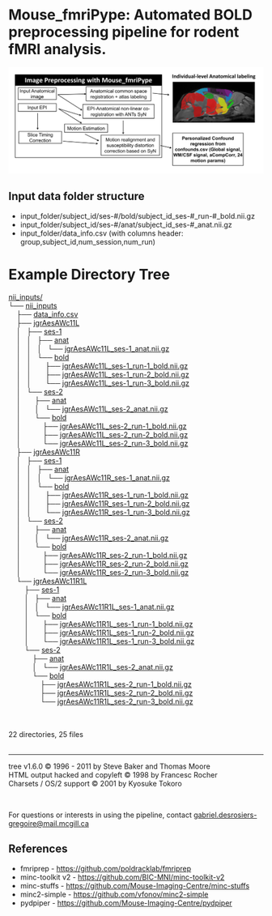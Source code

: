 # Mouse_fmriPype: Automated BOLD preprocessing pipeline for rodent fMRI analysis.

![Processing Schema](https://github.com/Gab-D-G/pics/blob/master/processing_schema.jpg)

## Input data folder structure
* input_folder/subject_id/ses-#/bold/subject_id_ses-#_run-#_bold.nii.gz
* input_folder/subject_id/ses-#/anat/subject_id_ses-#_anat.nii.gz
* input_folder/data_info.csv (with columns header: group,subject_id,num_session,num_run)


<!DOCTYPE HTML PUBLIC "-//W3C//DTD HTML 4.01//EN" "http://www.w3.org/TR/html4/strict.dtd">
<html>
<head>
 <meta http-equiv="Content-Type" content="text/html; charset=UTF-8">
 <meta name="Author" content="Made by 'tree'">
 <meta name="GENERATOR" content="$Version: $ tree v1.6.0 (c) 1996 - 2011 by Steve Baker, Thomas Moore, Francesc Rocher, Kyosuke Tokoro $">
  <!--
  BODY { font-family : ariel, monospace, sans-serif; }
  P { font-weight: normal; font-family : ariel, monospace, sans-serif; color: black; background-color: transparent;}
  B { font-weight: normal; color: black; background-color: transparent;}
  A:visited { font-weight : normal; text-decoration : none; background-color : transparent; margin : 0px 0px 0px 0px; padding : 0px 0px 0px 0px; display: inline; }
  A:link    { font-weight : normal; text-decoration : none; margin : 0px 0px 0px 0px; padding : 0px 0px 0px 0px; display: inline; }
  A:hover   { color : #000000; font-weight : normal; text-decoration : underline; background-color : yellow; margin : 0px 0px 0px 0px; padding : 0px 0px 0px 0px; display: inline; }
  A:active  { color : #000000; font-weight: normal; background-color : transparent; margin : 0px 0px 0px 0px; padding : 0px 0px 0px 0px; display: inline; }
  .VERSION { font-size: small; font-family : arial, sans-serif; }
  .NORM  { color: black;  background-color: transparent;}
  .FIFO  { color: purple; background-color: transparent;}
  .CHAR  { color: yellow; background-color: transparent;}
  .DIR   { color: blue;   background-color: transparent;}
  .BLOCK { color: yellow; background-color: transparent;}
  .LINK  { color: aqua;   background-color: transparent;}
  .SOCK  { color: fuchsia;background-color: transparent;}
  .EXEC  { color: green;  background-color: transparent;}
  -->
</head>
<body>
	<h1>Example Directory Tree</h1><p>
	<a href="nii_inputs/">nii_inputs/</a><br>
	└── <a href="nii_inputs//nii_inputs/">nii_inputs</a><br>
	&nbsp;&nbsp;&nbsp; ├── <a href="nii_inputs//nii_inputs/data_info.csv">data_info.csv</a><br>
	&nbsp;&nbsp;&nbsp; ├── <a href="nii_inputs//nii_inputs/jgrAesAWc11L/">jgrAesAWc11L</a><br>
	&nbsp;&nbsp;&nbsp; │   ├── <a href="nii_inputs//nii_inputs/jgrAesAWc11L/ses-1/">ses-1</a><br>
	&nbsp;&nbsp;&nbsp; │   │   ├── <a href="nii_inputs//nii_inputs/jgrAesAWc11L/ses-1/anat/">anat</a><br>
	&nbsp;&nbsp;&nbsp; │   │   │   └── <a href="nii_inputs//nii_inputs/jgrAesAWc11L/ses-1/anat/jgrAesAWc11L_ses-1_anat.nii.gz">jgrAesAWc11L_ses-1_anat.nii.gz</a><br>
	&nbsp;&nbsp;&nbsp; │   │   └── <a href="nii_inputs//nii_inputs/jgrAesAWc11L/ses-1/bold/">bold</a><br>
	&nbsp;&nbsp;&nbsp; │   │   &nbsp;&nbsp;&nbsp; ├── <a href="nii_inputs//nii_inputs/jgrAesAWc11L/ses-1/bold/jgrAesAWc11L_ses-1_run-1_bold.nii.gz">jgrAesAWc11L_ses-1_run-1_bold.nii.gz</a><br>
	&nbsp;&nbsp;&nbsp; │   │   &nbsp;&nbsp;&nbsp; ├── <a href="nii_inputs//nii_inputs/jgrAesAWc11L/ses-1/bold/jgrAesAWc11L_ses-1_run-2_bold.nii.gz">jgrAesAWc11L_ses-1_run-2_bold.nii.gz</a><br>
	&nbsp;&nbsp;&nbsp; │   │   &nbsp;&nbsp;&nbsp; └── <a href="nii_inputs//nii_inputs/jgrAesAWc11L/ses-1/bold/jgrAesAWc11L_ses-1_run-3_bold.nii.gz">jgrAesAWc11L_ses-1_run-3_bold.nii.gz</a><br>
	&nbsp;&nbsp;&nbsp; │   └── <a href="nii_inputs//nii_inputs/jgrAesAWc11L/ses-2/">ses-2</a><br>
	&nbsp;&nbsp;&nbsp; │   &nbsp;&nbsp;&nbsp; ├── <a href="nii_inputs//nii_inputs/jgrAesAWc11L/ses-2/anat/">anat</a><br>
	&nbsp;&nbsp;&nbsp; │   &nbsp;&nbsp;&nbsp; │   └── <a href="nii_inputs//nii_inputs/jgrAesAWc11L/ses-2/anat/jgrAesAWc11L_ses-2_anat.nii.gz">jgrAesAWc11L_ses-2_anat.nii.gz</a><br>
	&nbsp;&nbsp;&nbsp; │   &nbsp;&nbsp;&nbsp; └── <a href="nii_inputs//nii_inputs/jgrAesAWc11L/ses-2/bold/">bold</a><br>
	&nbsp;&nbsp;&nbsp; │   &nbsp;&nbsp;&nbsp; &nbsp;&nbsp;&nbsp; ├── <a href="nii_inputs//nii_inputs/jgrAesAWc11L/ses-2/bold/jgrAesAWc11L_ses-2_run-1_bold.nii.gz">jgrAesAWc11L_ses-2_run-1_bold.nii.gz</a><br>
	&nbsp;&nbsp;&nbsp; │   &nbsp;&nbsp;&nbsp; &nbsp;&nbsp;&nbsp; ├── <a href="nii_inputs//nii_inputs/jgrAesAWc11L/ses-2/bold/jgrAesAWc11L_ses-2_run-2_bold.nii.gz">jgrAesAWc11L_ses-2_run-2_bold.nii.gz</a><br>
	&nbsp;&nbsp;&nbsp; │   &nbsp;&nbsp;&nbsp; &nbsp;&nbsp;&nbsp; └── <a href="nii_inputs//nii_inputs/jgrAesAWc11L/ses-2/bold/jgrAesAWc11L_ses-2_run-3_bold.nii.gz">jgrAesAWc11L_ses-2_run-3_bold.nii.gz</a><br>
	&nbsp;&nbsp;&nbsp; ├── <a href="nii_inputs//nii_inputs/jgrAesAWc11R/">jgrAesAWc11R</a><br>
	&nbsp;&nbsp;&nbsp; │   ├── <a href="nii_inputs//nii_inputs/jgrAesAWc11R/ses-1/">ses-1</a><br>
	&nbsp;&nbsp;&nbsp; │   │   ├── <a href="nii_inputs//nii_inputs/jgrAesAWc11R/ses-1/anat/">anat</a><br>
	&nbsp;&nbsp;&nbsp; │   │   │   └── <a href="nii_inputs//nii_inputs/jgrAesAWc11R/ses-1/anat/jgrAesAWc11R_ses-1_anat.nii.gz">jgrAesAWc11R_ses-1_anat.nii.gz</a><br>
	&nbsp;&nbsp;&nbsp; │   │   └── <a href="nii_inputs//nii_inputs/jgrAesAWc11R/ses-1/bold/">bold</a><br>
	&nbsp;&nbsp;&nbsp; │   │   &nbsp;&nbsp;&nbsp; ├── <a href="nii_inputs//nii_inputs/jgrAesAWc11R/ses-1/bold/jgrAesAWc11R_ses-1_run-1_bold.nii.gz">jgrAesAWc11R_ses-1_run-1_bold.nii.gz</a><br>
	&nbsp;&nbsp;&nbsp; │   │   &nbsp;&nbsp;&nbsp; ├── <a href="nii_inputs//nii_inputs/jgrAesAWc11R/ses-1/bold/jgrAesAWc11R_ses-1_run-2_bold.nii.gz">jgrAesAWc11R_ses-1_run-2_bold.nii.gz</a><br>
	&nbsp;&nbsp;&nbsp; │   │   &nbsp;&nbsp;&nbsp; └── <a href="nii_inputs//nii_inputs/jgrAesAWc11R/ses-1/bold/jgrAesAWc11R_ses-1_run-3_bold.nii.gz">jgrAesAWc11R_ses-1_run-3_bold.nii.gz</a><br>
	&nbsp;&nbsp;&nbsp; │   └── <a href="nii_inputs//nii_inputs/jgrAesAWc11R/ses-2/">ses-2</a><br>
	&nbsp;&nbsp;&nbsp; │   &nbsp;&nbsp;&nbsp; ├── <a href="nii_inputs//nii_inputs/jgrAesAWc11R/ses-2/anat/">anat</a><br>
	&nbsp;&nbsp;&nbsp; │   &nbsp;&nbsp;&nbsp; │   └── <a href="nii_inputs//nii_inputs/jgrAesAWc11R/ses-2/anat/jgrAesAWc11R_ses-2_anat.nii.gz">jgrAesAWc11R_ses-2_anat.nii.gz</a><br>
	&nbsp;&nbsp;&nbsp; │   &nbsp;&nbsp;&nbsp; └── <a href="nii_inputs//nii_inputs/jgrAesAWc11R/ses-2/bold/">bold</a><br>
	&nbsp;&nbsp;&nbsp; │   &nbsp;&nbsp;&nbsp; &nbsp;&nbsp;&nbsp; ├── <a href="nii_inputs//nii_inputs/jgrAesAWc11R/ses-2/bold/jgrAesAWc11R_ses-2_run-1_bold.nii.gz">jgrAesAWc11R_ses-2_run-1_bold.nii.gz</a><br>
	&nbsp;&nbsp;&nbsp; │   &nbsp;&nbsp;&nbsp; &nbsp;&nbsp;&nbsp; ├── <a href="nii_inputs//nii_inputs/jgrAesAWc11R/ses-2/bold/jgrAesAWc11R_ses-2_run-2_bold.nii.gz">jgrAesAWc11R_ses-2_run-2_bold.nii.gz</a><br>
	&nbsp;&nbsp;&nbsp; │   &nbsp;&nbsp;&nbsp; &nbsp;&nbsp;&nbsp; └── <a href="nii_inputs//nii_inputs/jgrAesAWc11R/ses-2/bold/jgrAesAWc11R_ses-2_run-3_bold.nii.gz">jgrAesAWc11R_ses-2_run-3_bold.nii.gz</a><br>
	&nbsp;&nbsp;&nbsp; └── <a href="nii_inputs//nii_inputs/jgrAesAWc11R1L/">jgrAesAWc11R1L</a><br>
	&nbsp;&nbsp;&nbsp; &nbsp;&nbsp;&nbsp; ├── <a href="nii_inputs//nii_inputs/jgrAesAWc11R1L/ses-1/">ses-1</a><br>
	&nbsp;&nbsp;&nbsp; &nbsp;&nbsp;&nbsp; │   ├── <a href="nii_inputs//nii_inputs/jgrAesAWc11R1L/ses-1/anat/">anat</a><br>
	&nbsp;&nbsp;&nbsp; &nbsp;&nbsp;&nbsp; │   │   └── <a href="nii_inputs//nii_inputs/jgrAesAWc11R1L/ses-1/anat/jgrAesAWc11R1L_ses-1_anat.nii.gz">jgrAesAWc11R1L_ses-1_anat.nii.gz</a><br>
	&nbsp;&nbsp;&nbsp; &nbsp;&nbsp;&nbsp; │   └── <a href="nii_inputs//nii_inputs/jgrAesAWc11R1L/ses-1/bold/">bold</a><br>
	&nbsp;&nbsp;&nbsp; &nbsp;&nbsp;&nbsp; │   &nbsp;&nbsp;&nbsp; ├── <a href="nii_inputs//nii_inputs/jgrAesAWc11R1L/ses-1/bold/jgrAesAWc11R1L_ses-1_run-1_bold.nii.gz">jgrAesAWc11R1L_ses-1_run-1_bold.nii.gz</a><br>
	&nbsp;&nbsp;&nbsp; &nbsp;&nbsp;&nbsp; │   &nbsp;&nbsp;&nbsp; ├── <a href="nii_inputs//nii_inputs/jgrAesAWc11R1L/ses-1/bold/jgrAesAWc11R1L_ses-1_run-2_bold.nii.gz">jgrAesAWc11R1L_ses-1_run-2_bold.nii.gz</a><br>
	&nbsp;&nbsp;&nbsp; &nbsp;&nbsp;&nbsp; │   &nbsp;&nbsp;&nbsp; └── <a href="nii_inputs//nii_inputs/jgrAesAWc11R1L/ses-1/bold/jgrAesAWc11R1L_ses-1_run-3_bold.nii.gz">jgrAesAWc11R1L_ses-1_run-3_bold.nii.gz</a><br>
	&nbsp;&nbsp;&nbsp; &nbsp;&nbsp;&nbsp; └── <a href="nii_inputs//nii_inputs/jgrAesAWc11R1L/ses-2/">ses-2</a><br>
	&nbsp;&nbsp;&nbsp; &nbsp;&nbsp;&nbsp; &nbsp;&nbsp;&nbsp; ├── <a href="nii_inputs//nii_inputs/jgrAesAWc11R1L/ses-2/anat/">anat</a><br>
	&nbsp;&nbsp;&nbsp; &nbsp;&nbsp;&nbsp; &nbsp;&nbsp;&nbsp; │   └── <a href="nii_inputs//nii_inputs/jgrAesAWc11R1L/ses-2/anat/jgrAesAWc11R1L_ses-2_anat.nii.gz">jgrAesAWc11R1L_ses-2_anat.nii.gz</a><br>
	&nbsp;&nbsp;&nbsp; &nbsp;&nbsp;&nbsp; &nbsp;&nbsp;&nbsp; └── <a href="nii_inputs//nii_inputs/jgrAesAWc11R1L/ses-2/bold/">bold</a><br>
	&nbsp;&nbsp;&nbsp; &nbsp;&nbsp;&nbsp; &nbsp;&nbsp;&nbsp; &nbsp;&nbsp;&nbsp; ├── <a href="nii_inputs//nii_inputs/jgrAesAWc11R1L/ses-2/bold/jgrAesAWc11R1L_ses-2_run-1_bold.nii.gz">jgrAesAWc11R1L_ses-2_run-1_bold.nii.gz</a><br>
	&nbsp;&nbsp;&nbsp; &nbsp;&nbsp;&nbsp; &nbsp;&nbsp;&nbsp; &nbsp;&nbsp;&nbsp; ├── <a href="nii_inputs//nii_inputs/jgrAesAWc11R1L/ses-2/bold/jgrAesAWc11R1L_ses-2_run-2_bold.nii.gz">jgrAesAWc11R1L_ses-2_run-2_bold.nii.gz</a><br>
	&nbsp;&nbsp;&nbsp; &nbsp;&nbsp;&nbsp; &nbsp;&nbsp;&nbsp; &nbsp;&nbsp;&nbsp; └── <a href="nii_inputs//nii_inputs/jgrAesAWc11R1L/ses-2/bold/jgrAesAWc11R1L_ses-2_run-3_bold.nii.gz">jgrAesAWc11R1L_ses-2_run-3_bold.nii.gz</a><br>
	<br><br>
	</p>
	<p>

22 directories, 25 files
	<br><br>
	</p>
	<hr>
	<p class="VERSION">
		 tree v1.6.0 © 1996 - 2011 by Steve Baker and Thomas Moore <br>
		 HTML output hacked and copyleft © 1998 by Francesc Rocher <br>
		 Charsets / OS/2 support © 2001 by Kyosuke Tokoro
	</p>
</body>
</html>

<br/>

For questions or interests in using the pipeline, contact gabriel.desrosiers-gregoire@mail.mcgill.ca

## References

* fmriprep - https://github.com/poldracklab/fmriprep
* minc-toolkit v2 - https://github.com/BIC-MNI/minc-toolkit-v2
* minc-stuffs - https://github.com/Mouse-Imaging-Centre/minc-stuffs
* minc2-simple - https://github.com/vfonov/minc2-simple
* pydpiper - https://github.com/Mouse-Imaging-Centre/pydpiper
